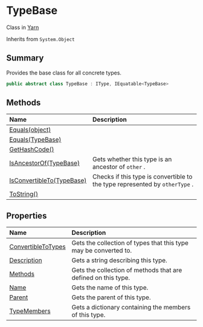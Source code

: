 # TypeBase

Class in [Yarn](/docs/api/csharp/yarn.md)

Inherits from `System.Object`

## Summary


Provides the base class for all concrete types.


```csharp
public abstract class TypeBase : IType, IEquatable<TypeBase>
```

## Methods

|Name|Description|
|:---|:---|
|[Equals(object)](/docs/api/csharp/yarn.typebase.equals-2.md)||
|[Equals(TypeBase)](/docs/api/csharp/yarn.typebase.equals-1.md)||
|[GetHashCode()](/docs/api/csharp/yarn.typebase.gethashcode.md)||
|[IsAncestorOf(TypeBase)](/docs/api/csharp/yarn.typebase.isancestorof.md)|Gets whether this type is an ancestor of  <code>other</code> .|
|[IsConvertibleTo(TypeBase)](/docs/api/csharp/yarn.typebase.isconvertibleto.md)|Checks if this type is convertible to the type represented by <code>otherType</code> .|
|[ToString()](/docs/api/csharp/yarn.typebase.tostring.md)||

## Properties

|Name|Description|
|:---|:---|
|[ConvertibleToTypes](/docs/api/csharp/yarn.typebase.convertibletotypes.md)|Gets the collection of types that this type may be converted to.|
|[Description](/docs/api/csharp/yarn.typebase.description.md)|Gets a string describing this type.|
|[Methods](/docs/api/csharp/yarn.typebase.methods.md)|Gets the collection of methods that are defined on this type.|
|[Name](/docs/api/csharp/yarn.typebase.name.md)|Gets the name of this type.|
|[Parent](/docs/api/csharp/yarn.typebase.parent.md)|Gets the parent of this type.|
|[TypeMembers](/docs/api/csharp/yarn.typebase.typemembers.md)|Gets a dictionary containing the members of this type.|

